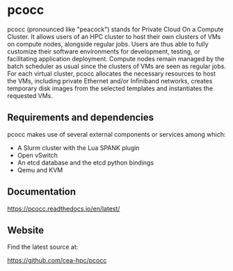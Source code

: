 pcocc
=====

pcocc (pronounced like "peacock") stands for Private Cloud On a Compute Cluster. It allows users of an HPC cluster to host their own clusters of VMs on compute nodes, alongside regular jobs. Users are thus able to fully customize their software environments for development, testing, or facilitating application deployment. Compute nodes remain managed by the batch scheduler as usual since the clusters of VMs are seen as regular jobs. For each virtual cluster, pcocc allocates the necessary resources to host the VMs, including private Ethernet and/or Infiniband networks, creates temporary disk images from the selected templates and instantiates the requested VMs.

Requirements and dependencies
-----------------------------

pcocc makes use of several external components or services among which:

* A Slurm cluster with the Lua SPANK plugin
* Open vSwitch
* An etcd database and the etcd python bindings
* Qemu and KVM

Documentation
-------------

https://pcocc.readthedocs.io/en/latest/

Website
-------

Find the latest source at:

https://github.com/cea-hpc/pcocc
